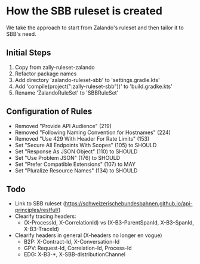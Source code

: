 # How the SBB ruleset is created

We take the approach to start from Zalando's ruleset and then tailor it to SBB's need.

## Initial Steps
1. Copy from zally-ruleset-zalando
2. Refactor package names
3. Add directory 'zalando-ruleset-sbb' to 'settings.gradle.kts'
4. Add 'compile(project(":zally-ruleset-sbb"))' to 'build.gradke.kts'
5. Rename 'ZalandoRuleSet' to 'SBBRuleSet'

## Configuration of Rules
- Removed "Provide API Audience" (219)
- Removed "Following Naming Convention for Hostnames" (224)
- Removed "Use 429 With Header For Rate Limits" (153)
- Set "Secure All Endpoints With Scopes" (105) to SHOULD
- Set "Response As JSON Object" (110) to SHOULD
- Set "Use Problem JSON" (176) to SHOULD
- Set "Prefer Compatible Extensions" (107) to MAY
- Set "Pluralize Resource Names" (134) to SHOULD

## Todo
- Link to SBB ruleset (https://schweizerischebundesbahnen.github.io/api-principles/restful/)
- Clearify tracing headers:
  - (X-ProcessId, X-CorrelationId) vs (X-B3-ParentSpanId, X-B3-SpanId, X-B3-TraceId)
- Clearify headers in general (X-headers no longer en vogue)
  - B2P: X-Contract-Id, X-Conversation-Id
  - GPV: Request-Id, Correlation-Id, Process-Id
  - EDG: X-B3-*, X-SBB-distributionChannel